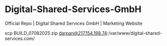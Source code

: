 # Digital-Shared-Services-GmbH

Official Repo | Digital Shared Services GmbH | Marketing Website


scp BUILD_07082025.zip darpan@217.154.198.74:/var/www/digital-shared-services.com/